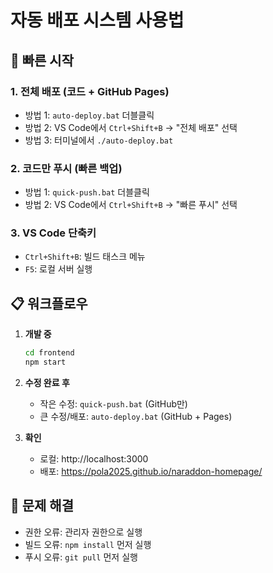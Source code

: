 # 자동 배포 시스템 사용법

## 🚀 빠른 시작

### 1. 전체 배포 (코드 + GitHub Pages)
- 방법 1: `auto-deploy.bat` 더블클릭
- 방법 2: VS Code에서 `Ctrl+Shift+B` → "전체 배포" 선택
- 방법 3: 터미널에서 `./auto-deploy.bat`

### 2. 코드만 푸시 (빠른 백업)
- 방법 1: `quick-push.bat` 더블클릭
- 방법 2: VS Code에서 `Ctrl+Shift+B` → "빠른 푸시" 선택

### 3. VS Code 단축키
- `Ctrl+Shift+B`: 빌드 태스크 메뉴
- `F5`: 로컬 서버 실행

## 📋 워크플로우

1. **개발 중**
   ```bash
   cd frontend
   npm start
   ```

2. **수정 완료 후**
   - 작은 수정: `quick-push.bat` (GitHub만)
   - 큰 수정/배포: `auto-deploy.bat` (GitHub + Pages)

3. **확인**
   - 로컬: http://localhost:3000
   - 배포: https://pola2025.github.io/naraddon-homepage/

## 🔧 문제 해결

- 권한 오류: 관리자 권한으로 실행
- 빌드 오류: `npm install` 먼저 실행
- 푸시 오류: `git pull` 먼저 실행